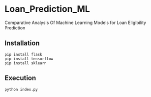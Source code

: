 # Loan_Prediction_ML
Comparative Analysis Of Machine Learning Models for Loan Eligibility Prediction
## Installation
``` 
pip install flask
pip install tensorflow
pip install sklearn
```

## Execution
```
python index.py 
```
